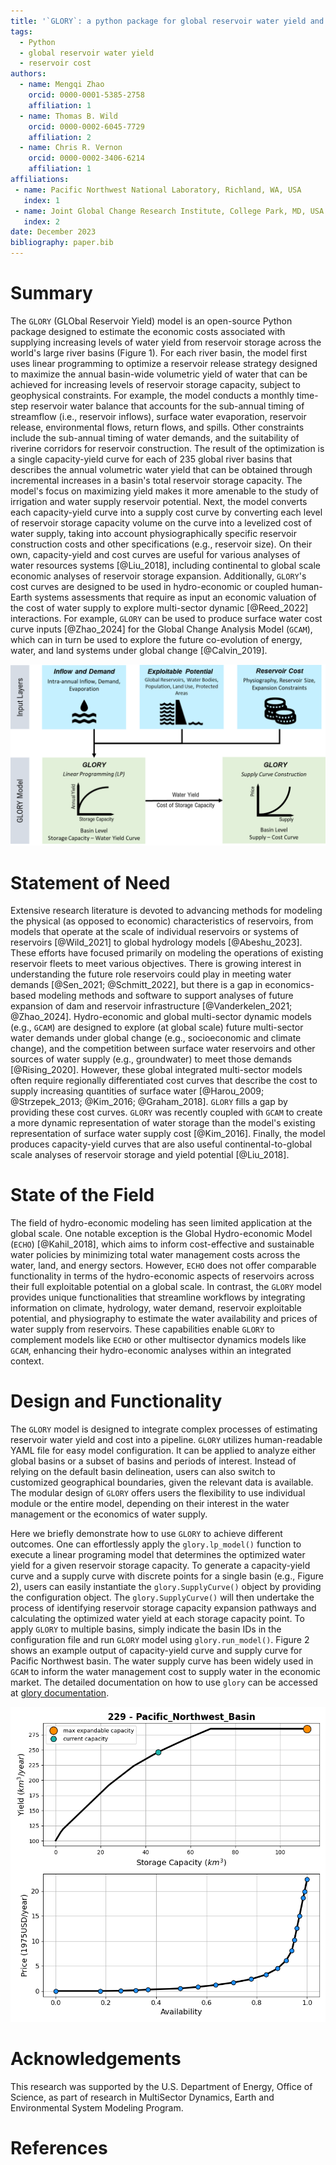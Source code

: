 ```yaml
---
title: '`GLORY`: a python package for global reservoir water yield and cost estimation'
tags:
  - Python
  - global reservoir water yield
  - reservoir cost
authors:
  - name: Mengqi Zhao
    orcid: 0000-0001-5385-2758
    affiliation: 1
  - name: Thomas B. Wild
    orcid: 0000-0002-6045-7729
    affiliation: 2
  - name: Chris R. Vernon
    orcid: 0000-0002-3406-6214
    affiliation: 1
affiliations:
 - name: Pacific Northwest National Laboratory, Richland, WA, USA
   index: 1
 - name: Joint Global Change Research Institute, College Park, MD, USA
   index: 2
date: December 2023
bibliography: paper.bib
---
```


# Summary
The `GLORY` (GLObal Reservoir Yield) model is an open-source Python package designed to estimate the economic costs associated with supplying 
increasing levels of water yield from reservoir storage across the world's large river basins (Figure 1). For each river basin, the model first uses linear
programming to optimize a reservoir release strategy designed to maximize the annual basin-wide volumetric yield of water that can be achieved
for increasing levels of reservoir storage capacity, subject to geophysical constraints. For example, the model conducts a monthly time-step reservoir water 
balance that accounts for the sub-annual timing of streamflow (i.e., reservoir inflows), surface water evaporation, reservoir release, environmental flows, return flows, 
and spills. Other constraints include the sub-annual timing of water demands, and the suitability of riverine corridors for reservoir construction. 
The result of the optimization is a single capacity-yield curve for each of 235 global river basins that describes the annual volumetric water yield that can be obtained through incremental 
increases in a basin's total reservoir storage capacity. The model's focus on maximizing yield makes it more amenable to the study of irrigation and water supply reservoir potential. 
Next, the model converts each capacity-yield curve into a supply cost curve by converting each level of reservoir storage capacity volume on the curve into a levelized cost of water supply, taking into account physiographically specific reservoir construction costs and other specifications (e.g., reservoir size).
On their own, capacity-yield and cost curves are useful for various analyses of water resources systems [@Liu_2018], 
including continental to global scale economic analyses of reservoir storage expansion. Additionally, `GLORY`'s cost curves are designed to be used in hydro-economic or 
coupled human-Earth systems assessments that require as input an economic valuation of the cost of water supply to explore multi-sector dynamic [@Reed_2022] interactions. 
For example, `GLORY` can be used to produce surface water cost curve inputs [@Zhao_2024] for the Global Change Analysis Model (`GCAM`), 
which can in turn be used to explore the future co-evolution of energy, water, and land systems under global change [@Calvin_2019].

![The GLORY model workflow showing the input data requirements and the steps of modeling capacity-yield relationships and supply curves. \label{fig:1}](workflow.png)


# Statement of Need
Extensive research literature is devoted to advancing methods for modeling the physical (as opposed to economic) characteristics of reservoirs, from models that operate at the scale of individual reservoirs 
or systems of reservoirs [@Wild_2021] to global hydrology models [@Abeshu_2023]. These efforts have focused primarily
on modeling the operations of existing reservoir fleets to meet various objectives. There is growing interest in understanding the future role reservoirs could play in meeting water demands [@Sen_2021; @Schmitt_2022], 
but there is a gap in economics-based modeling methods and software to support analyses of future expansion of dam and reservoir infrastructure [@Vanderkelen_2021; @Zhao_2024]. 
Hydro-economic and global multi-sector dynamic models (e.g., `GCAM`) are designed to explore (at global scale) future multi-sector water demands under global change (e.g., socioeconomic and climate change), and the competition between surface water reservoirs and other 
sources of water supply (e.g., groundwater) to meet those demands [@Rising_2020]. However, these global integrated multi-sector models often require regionally differentiated cost curves that describe the cost to supply increasing quantities of surface water [@Harou_2009; @Strzepek_2013; @Kim_2016; @Graham_2018].
`GLORY` fills a gap by providing these cost curves. `GLORY` was recently coupled with `GCAM` to create a more dynamic representation of water storage than the model's existing representation of surface water supply cost [@Kim_2016].
Finally, the model produces capacity-yield curves that are also useful continental-to-global scale analyses of reservoir storage and yield potential [@Liu_2018]. 

# State of the Field
The field of hydro-economic modeling has seen limited application at the global scale. One notable exception is the Global Hydro-economic Model (`ECHO`) [@Kahil_2018], which aims to inform cost-effective and sustainable water policies by minimizing total water management costs across the water, land, and energy sectors. However, `ECHO` does not offer comparable functionality in terms of the hydro-economic aspects of reservoirs across their full exploitable potential on a global scale. In contrast, the `GLORY` model provides unique functionalities that streamline workflows by integrating information on climate, hydrology, water demand, reservoir exploitable potential, and physiography to estimate the water availability and prices of water supply from reservoirs. These capabilities enable `GLORY` to complement models like `ECHO` or other multisector dynamics models like `GCAM`, enhancing their hydro-economic analyses within an integrated context.

# Design and Functionality
The `GLORY` model is designed to integrate complex processes of estimating reservoir water yield and cost into a pipeline. `GLORY` utilizes human-readable YAML file for easy model configuration. It can be applied to analyze either global basins or a subset of basins and periods of interest. Instead of relying on the default basin delineation, users can also switch to customized geographical boundaries, given the relevant data is available. The modular design of `GLORY` offers users the flexibility to use individual module or the entire model, depending on their interest in the water management or the economics of water supply. 

Here we briefly demonstrate how to use `GLORY` to achieve different outcomes. One can effortlessly apply the `glory.lp_model()` function to execute a linear programing model that determines the optimized water yield for a given reservoir storage capacity. To generate a capacity-yield curve and a supply curve with discrete points for a single basin (e.g., Figure 2), users can easily instantiate the `glory.SupplyCurve()` object by providing the configuration object. The `glory.SupplyCurve()` will then undertake the process of identifying reservoir storage capacity expansion pathways and calculating the optimized water yield at each storage capacity point. To apply `GLORY` to multiple basins, simply indicate the basin IDs in the configuration file and run `GLORY` model using `glory.run_model()`. Figure 2 shows an example output of capacity-yield curve and supply curve for Pacific Northwest basin. The water supply curve has been widely used in `GCAM` to inform the water management cost to supply water in the economic market. The detailed documentation on how to use `glory` can be accessed at [glory documentation](https://jgcri.github.io/glory/index.html).

![The example diagnostic output from `GLORY` model for the capacity-yield curve (top) and water supply curve (bottom) for the Pacific Northwest basin. \label{fig:2}](curve_pnw.png)

# Acknowledgements
This research was supported by the U.S. Department of Energy, Office of Science, as part of research in MultiSector Dynamics, Earth and Environmental System Modeling Program.

# References
